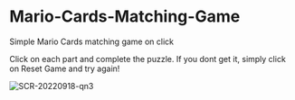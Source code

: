 # Mario-Cards-Matching-Game
Simple Mario Cards matching game on click

Click on each part and complete the puzzle. If you dont get it, simply click on Reset Game and try again! 

![SCR-20220918-qn3](https://user-images.githubusercontent.com/90968035/190919766-009d2ed2-b3f6-4bfc-8652-e731fb558c4a.png)
